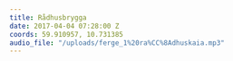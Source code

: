 ```yaml
---
title: Rådhusbrygga
date: 2017-04-04 07:28:00 Z
coords: 59.910957, 10.731385
audio_file: "/uploads/ferge_1%20ra%CC%8Adhuskaia.mp3"
---
```


